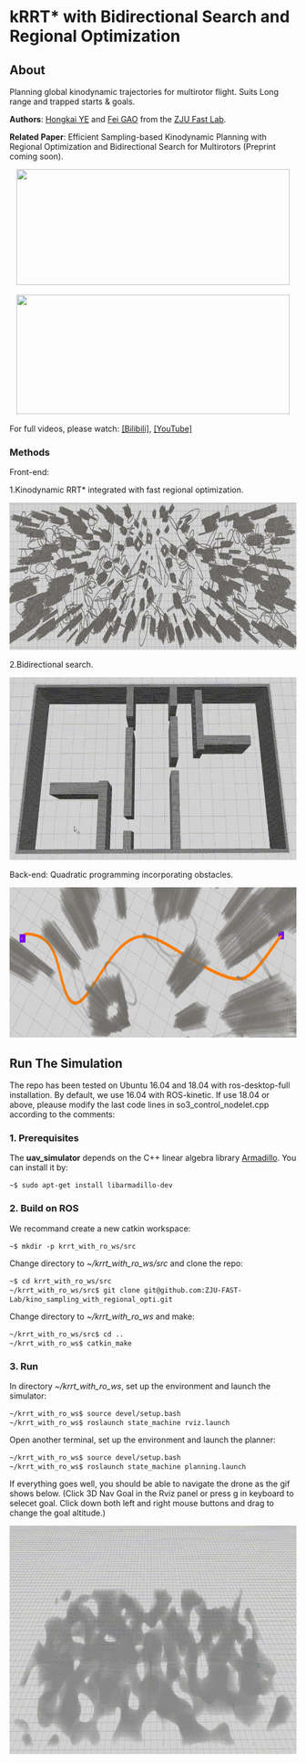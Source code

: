# kRRT* with Bidirectional Search and Regional Optimization

##  About
Planning global kinodynamic trajectories for multirotor flight. 
Suits Long range and trapped starts & goals.

__Authors__: [Hongkai YE](https://kyleyehh.github.io/) and [Fei GAO](https://ustfei.com/) from the [ZJU Fast Lab](http://www.kivact.com/).

__Related Paper__:
Efficient Sampling-based Kinodynamic Planning with Regional Optimization and Bidirectional Search for Multirotors (Preprint coming soon).

<p align="center">
  <img src="misc/392_2x.gif" width = "480" height = "203"/>
</p>

<p align="center">
  <img src="misc/trap3.gif" width = "480" height = "209"/>
</p>

For full videos, please watch:
[[Bilibili]](https://www.bilibili.com/video/BV1sq4y1D73J/), 
[[YouTube]](https://www.youtube.com/watch?v=1VMAB_p2uqs&t=1s)

### Methods
Front-end: 

1.Kinodynamic RRT* integrated with fast regional optimization. 
<p align="center">
  <img src="misc/front-end-vis.gif" width = "900" height = "258"/>
</p>

2.Bidirectional search.
<p align="center">
  <img src="misc/bitree_growing_Trim_Slomo.gif" width = "684" height = "320"/>
</p>

Back-end: Quadratic programming incorporating obstacles.
<p align="center">
  <img src="misc/back-end-vis.gif" width = "708" height = "263"/>
</p>


## Run The Simulation
The repo has been tested on Ubuntu 16.04 and 18.04 with ros-desktop-full installation.
By default, we use 16.04 with ROS-kinetic. If use 18.04 or above, pleause modify the last code lines in so3_control_nodelet.cpp according to the comments:

### 1. Prerequisites
The __uav_simulator__ depends on the C++ linear algebra library [Armadillo](http://arma.sourceforge.net/). You can install it by:
```
~$ sudo apt-get install libarmadillo-dev
``` 
### 2. Build on ROS
We recommand create a new catkin workspace:
```
~$ mkdir -p krrt_with_ro_ws/src
```
Change directory to _~/krrt_with_ro_ws/src_ and clone the repo:
```
~$ cd krrt_with_ro_ws/src
~/krrt_with_ro_ws/src$ git clone git@github.com:ZJU-FAST-Lab/kino_sampling_with_regional_opti.git
```
Change directory to _~/krrt_with_ro_ws_ and make:
```
~/krrt_with_ro_ws/src$ cd ..
~/krrt_with_ro_ws$ catkin_make
```

### 3. Run 
In directory _~/krrt_with_ro_ws_, set up the environment and launch the simulator:
```
~/krrt_with_ro_ws$ source devel/setup.bash
~/krrt_with_ro_ws$ roslaunch state_machine rviz.launch
```

Open another terminal, set up the environment and launch the planner:
```
~/krrt_with_ro_ws$ source devel/setup.bash
~/krrt_with_ro_ws$ roslaunch state_machine planning.launch
```
If everything goes well, you should be able to navigate the drone as the gif shows below. (Click 3D Nav Goal in the Rviz panel or press g in keyboard to selecet goal. Click down both left and right mouse buttons and drag to change the goal altitude.)

<p align="center">
  <img src="misc/fly_sim_3x.gif" width = "803" height = "400"/>
</p>
